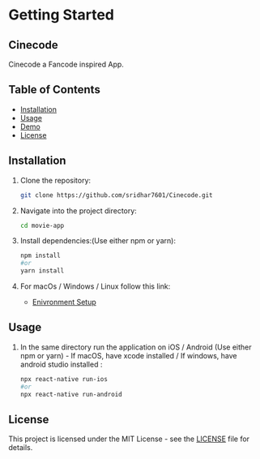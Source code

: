 # Getting Started
## Cinecode

Cinecode a Fancode inspired App.

## Table of Contents

- [Installation](#installation)
- [Usage](#usage)
- [Demo](#demo)
- [License](#license)

## Installation

1. Clone the repository:

   ```bash
   git clone https://github.com/sridhar7601/Cinecode.git
2. Navigate into the project directory:

   ```bash
   cd movie-app
3. Install dependencies:(Use either npm or yarn):

   ```bash
   npm install
   #or
   yarn install

4. For macOs / Windows / Linux follow this link:
     - [Enivronment Setup](https://reactnative.dev/docs/environment-setup)

 ## Usage

1. In the same directory run the application on iOS / Android (Use either npm or yarn) - If macOS, have xcode installed / If windows, have android studio installed :

    ```bash
    npx react-native run-ios
    #or
    npx react-native run-android


## License

This project is licensed under the MIT License - see the [LICENSE](LICENSE) file for details.
